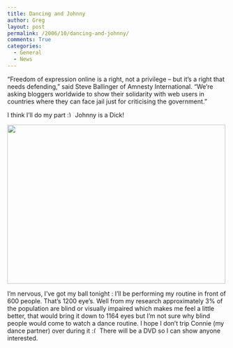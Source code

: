 ```yaml
---
title: Dancing and Johnny
author: Greg
layout: post
permalink: /2006/10/dancing-and-johnny/
comments: True
categories:
  - General
  - News
---
```

&#8220;Freedom of expression online is a right, not a privilege &#8211; but it&#8217;s a right that needs defending,&#8221; said Steve Ballinger of Amnesty International. &#8220;We&#8217;re asking bloggers worldwide to show their solidarity with web users in countries where they can face jail just for criticising the government.&#8221;

I think I’ll do my part <img src="http://gregology.net/wp-includes/images/smilies/simple-smile.png" alt=":)" class="wp-smiley" style="height: 1em; max-height: 1em;" /> Johnny is a Dick!

[<img class="alignnone size-full wp-image-1165" title="Johnny" src="http://gregology.net/wp-content/uploads/2006/10/Johnny.gif" alt="" width="500" height="364" />][1]

I’m nervous, I’ve got my ball tonight : I’ll be performing my routine in front of 600 people. That’s 1200 eye’s. Well from my research approximately 3% of the population are blind or visually impaired which makes me feel a little better, that would bring it down to 1164 eyes but I’m not sure why blind people would come to watch a dance routine. I hope I don’t trip Connie (my dance partner) over during it <img src="http://gregology.net/wp-includes/images/smilies/frownie.png" alt=":(" class="wp-smiley" style="height: 1em; max-height: 1em;" /> There will be a DVD so I can show anyone interested.

 [1]: http://gregology.net/wp-content/uploads/2006/10/Johnny.gif